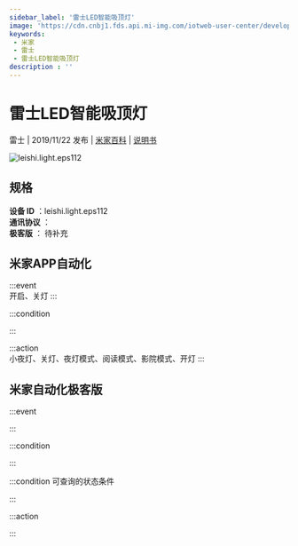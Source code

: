 ```yaml
---
sidebar_label: '雷士LED智能吸顶灯'
image: 'https://cdn.cnbj1.fds.api.mi-img.com/iotweb-user-center/developer_1679047655122sfOMCVOb.png?GalaxyAccessKeyId=AKVGLQWBOVIRQ3XLEW&Expires=9223372036854775807&Signature=Hr2TKmbEC+D0dxNoSBTMAVfbKBM='
keywords: 
 - 米家
 - 雷士
 - 雷士LED智能吸顶灯
description : ''
---
```

# 雷士LED智能吸顶灯

雷士 | 2019/11/22 发布 | [米家百科](https://home.mi.com/webapp/content/baike/product/index.html?model=leishi.light.eps112) | [说明书](https://home.mi.com/views/introduction.html?model=leishi.light.eps112&region=cn)

![leishi.light.eps112](https://cdn.cnbj1.fds.api.mi-img.com/iotweb-user-center/developer_1679047655122sfOMCVOb.png?GalaxyAccessKeyId=AKVGLQWBOVIRQ3XLEW&Expires=9223372036854775807&Signature=Hr2TKmbEC+D0dxNoSBTMAVfbKBM=)

## 规格  
> 
**设备 ID** ：leishi.light.eps112  
**通讯协议** ：  
**极客版**  ： 待补充 


## 米家APP自动化  

:::event  
开启、关灯
:::

:::condition  

:::

:::action   
小夜灯、关灯、夜灯模式、阅读模式、影院模式、开灯
:::

## 米家自动化极客版  

:::event  

:::

:::condition  

:::

:::condition 可查询的状态条件  

:::

:::action  

:::

        
